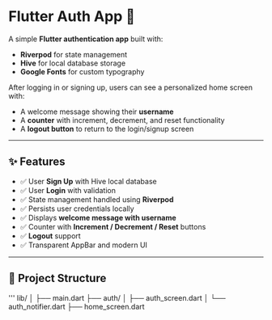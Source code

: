 # Flutter Auth App 🚀

A simple **Flutter authentication app** built with:
- **Riverpod** for state management
- **Hive** for local database storage
- **Google Fonts** for custom typography  

After logging in or signing up, users can see a personalized home screen with:
- A welcome message showing their **username**
- A **counter** with increment, decrement, and reset functionality
- A **logout button** to return to the login/signup screen  

---

## ✨ Features

- ✅ User **Sign Up** with Hive local database  
- ✅ User **Login** with validation  
- ✅ State management handled using **Riverpod**  
- ✅ Persists user credentials locally  
- ✅ Displays **welcome message with username**  
- ✅ Counter with **Increment / Decrement / Reset** buttons  
- ✅ **Logout** support  
- ✅ Transparent AppBar and modern UI  

---

## 📂 Project Structure

'''
lib/
│
├── main.dart
├── auth/
│   ├── auth_screen.dart
│   └── auth_notifier.dart
├── home_screen.dart

